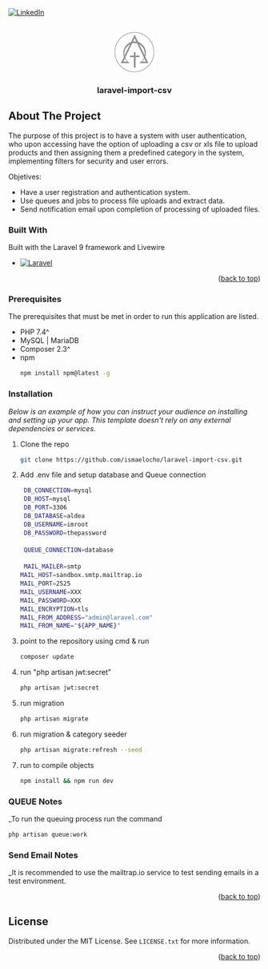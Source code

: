 <div id="top"></div>

[![LinkedIn][linkedin-shield]][linkedin-url]



<!-- PROJECT LOGO -->
<br />
<div align="center">
  <a href="https://ismaelocho@github.com/ismaelocho/laravel-import-csv/">
    <img src="images/logo.png" alt="Logo" width="80" height="80">
  </a>

  <h3 align="center">laravel-import-csv</h3>


</div>

<!-- ABOUT THE PROJECT -->
## About The Project

The purpose of this project is to have a system with user authentication, who upon accessing have the option of uploading a csv or xls file to upload products and then assigning them a predefined category in the system, implementing filters for security and user errors.

Objetives:
* Have a user registration and authentication system.
* Use queues and jobs to process file uploads and extract data.
* Send notification email upon completion of processing of uploaded files.


### Built With

Built with the Laravel 9 framework and Livewire


* [![Laravel][Laravel.com]][Laravel-url]


<p align="right">(<a href="#top">back to top</a>)</p>



### Prerequisites

The prerequisites that must be met in order to run this application are listed.
* PHP 7.4^
* MySQL | MariaDB
* Composer 2.3^
* npm
  ```sh
  npm install npm@latest -g
  ```

### Installation

_Below is an example of how you can instruct your audience on installing and setting up your app. This template doesn't rely on any external dependencies or services._


1. Clone the repo
   ```sh
   git clone https://github.com/ismaelocho/laravel-import-csv.git
   ```
2. Add .env file and setup database and Queue connection
   ```sh
    DB_CONNECTION=mysql
    DB_HOST=mysql
    DB_PORT=3306
    DB_DATABASE=aldea
    DB_USERNAME=imroot
    DB_PASSWORD=thepassword

    QUEUE_CONNECTION=database

    MAIL_MAILER=smtp
   MAIL_HOST=sandbox.smtp.mailtrap.io
   MAIL_PORT=2525
   MAIL_USERNAME=XXX
   MAIL_PASSWORD=XXX
   MAIL_ENCRYPTION=tls
   MAIL_FROM_ADDRESS="admin@laravel.com"
   MAIL_FROM_NAME="${APP_NAME}"
   ```
3. point to the repository using cmd & run
   ```sh
   composer update
   ```
4. run "php artisan jwt:secret"
   ```sh
   php artisan jwt:secret
   ```
5. run migration 
   ```sh
   php artisan migrate
   ```
6. run migration & category seeder
   ```sh
   php artisan migrate:refresh --seed
   ```
7. run to compile objects
   ```sh
   npm install && npm run dev
   ```

### QUEUE Notes

_To run the queuing process run the command

   ```sh
   php artisan queue:work
   ```

### Send Email Notes

_It is recommended to use the mailtrap.io service to test sending emails in a test environment.



<p align="right">(<a href="#top">back to top</a>)</p>





<!-- LICENSE -->
## License

Distributed under the MIT License. See `LICENSE.txt` for more information.

<p align="right">(<a href="#top">back to top</a>)</p>



<!-- MARKDOWN LINKS & IMAGES -->
[linkedin-shield]: https://img.shields.io/badge/-LinkedIn-black.svg?style=for-the-badge&logo=linkedin&colorB=555
[linkedin-url]: https://www.linkedin.com/in/ismael-ochoa-jul1986/
[Laravel.com]: https://img.shields.io/badge/Laravel-FF2D20?style=for-the-badge&logo=laravel&logoColor=white
[Laravel-url]: https://laravel.com